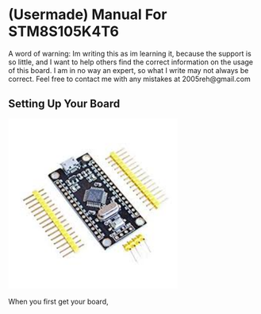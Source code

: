 <html>
	<h1>(Usermade) Manual For STM8S105K4T6</h1>
	<p>A word of warning: Im writing this as im learning it, because the support is so little, and I want to help others find the correct information on the usage of this board. I am in no way an expert, so what I write may not always be correct. Feel free to contact me with any mistakes at 2005reh@gmail.com</p>
	<h2>Setting Up Your Board</h2>
	<img src="STM8.jfif" alt="STM8S105K4T6" width="342"
         height="342">
	<p>When you first get your board, </p>
	
</html>
